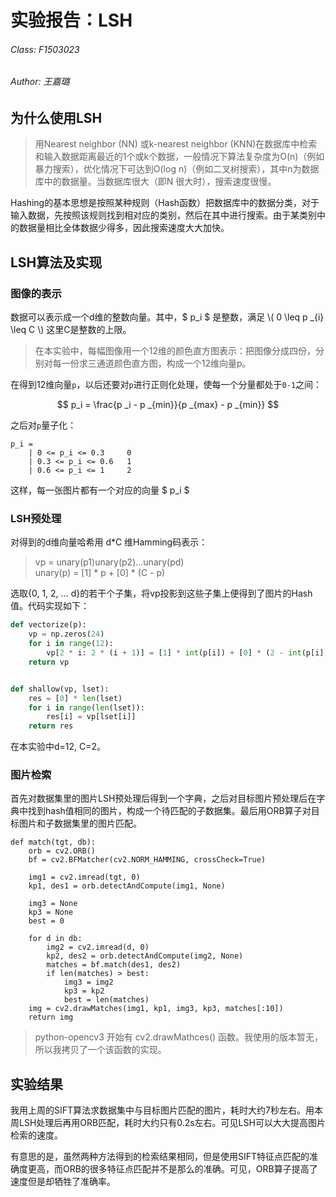 <script type="text/x-mathjax-config">
  MathJax.Hub.Config({
    extensions: ["tex2jax.js"],
    jax: ["input/TeX", "output/HTML-CSS"],
    tex2jax: {
      inlineMath: [ ['$','$'], ["\\(","\\)"] ],
      displayMath: [ ['$$','$$'], ["\\[","\\]"] ],
      processEscapes: true
    },
    "HTML-CSS": { availableFonts: ["TeX"] }
  });
</script>
<script type="text/javascript"
   src="https://cdn.mathjax.org/mathjax/latest/MathJax.js">
</script>
# 实验报告：LSH

###### Class: F1503023
###### Author: 王嘉璐

## 为什么使用LSH

>用Nearest neighbor (NN) 或k-nearest neighbor (KNN)在数据库中检索和输入数据距离最近的1个或k个数据，一般情况下算法复杂度为O(n)（例如暴力搜索），优化情况下可达到O(log n)（例如二叉树搜索），其中n为数据库中的数据量。当数据库很大（即N 很大时），搜索速度很慢。

Hashing的基本思想是按照某种规则（Hash函数）把数据库中的数据分类，对于输入数据，先按照该规则找到相对应的类别，然后在其中进行搜索。由于某类别中的数据量相比全体数据少得多，因此搜索速度大大加快。

## LSH算法及实现

### 图像的表示

数据可以表示成一个d维的整数向量。其中，$ p_i $ 是整数，满足 \\( 0 \leq p _{i} \leq C \\) 这里C是整数的上限。

> 在本实验中，每幅图像用一个12维的颜色直方图表示：把图像分成四份，分别对每一份求三通道颜色直方图，构成一个12维向量p。

在得到12维向量`p`，以后还要对`p`进行正则化处理，使每一个分量都处于`0-1`之间：

$$ p_i = \frac{p _i - p _{min}}{p _{max} - p _{min}} $$

之后对`p`量子化：

```
p_i = 
	| 0 <= p_i <= 0.3     0
	| 0.3 <= p_i <= 0.6   1
	| 0.6 <= p_i <= 1     2
```

这样，每一张图片都有一个对应的向量 $ p_i $

### LSH预处理

对得到的d维向量哈希用 d*C 维Hamming码表示：

> vp = unary(p1)unary(p2)...unary(pd)  
> unary(p) = [1] * p + [0] * (C - p)


选取{0, 1, 2, ... d}的若干个子集，将vp投影到这些子集上便得到了图片的Hash值。代码实现如下：

``` python
def vectorize(p):
    vp = np.zeros(24)
    for i in range(12):
        vp[2 * i: 2 * (i + 1)] = [1] * int(p[i]) + [0] * (2 - int(p[i]))
    return vp


def shallow(vp, lset):
    res = [0] * len(lset)
    for i in range(len(lset)):
        res[i] = vp[lset[i]]
    return res

```

在本实验中d=12, C=2。

### 图片检索

首先对数据集里的图片LSH预处理后得到一个字典，之后对目标图片预处理后在字典中找到hash值相同的图片，构成一个待匹配的子数据集。最后用ORB算子对目标图片和子数据集里的图片匹配。

```
def match(tgt, db):
    orb = cv2.ORB()
    bf = cv2.BFMatcher(cv2.NORM_HAMMING, crossCheck=True)

    img1 = cv2.imread(tgt, 0)
    kp1, des1 = orb.detectAndCompute(img1, None)

    img3 = None
    kp3 = None
    best = 0

    for d in db:
        img2 = cv2.imread(d, 0)
        kp2, des2 = orb.detectAndCompute(img2, None)
        matches = bf.match(des1, des2)
        if len(matches) > best:
            img3 = img2
            kp3 = kp2
            best = len(matches)
    img = cv2.drawMatches(img1, kp1, img3, kp3, matches[:10])
    return img
```

> python-opencv3 开始有 cv2.drawMathces() 函数。我使用的版本暂无，所以我拷贝了一个该函数的实现。

## 实验结果

我用上周的SIFT算法求数据集中与目标图片匹配的图片，耗时大约7秒左右。用本周LSH处理后再用ORB匹配，耗时大约只有0.2s左右。可见LSH可以大大提高图片检索的速度。  

有意思的是，虽然两种方法得到的检索结果相同，但是使用SIFT特征点匹配的准确度更高，而ORB的很多特征点匹配并不是那么的准确。可见，ORB算子提高了速度但是却牺牲了准确率。
